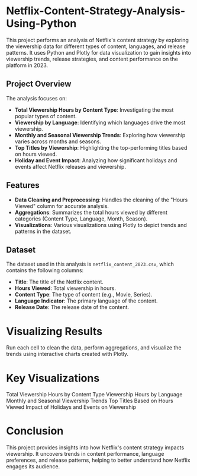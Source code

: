 # Netflix-Content-Strategy-Analysis-Using-Python

This project performs an analysis of Netflix's content strategy by exploring the viewership data for different types of content, languages, and release patterns.
It uses Python and Plotly for data visualization to gain insights into viewership trends, release strategies, and content performance on the platform in 2023.

## Project Overview

The analysis focuses on:
- **Total Viewership Hours by Content Type**: Investigating the most popular types of content.
- **Viewership by Language**: Identifying which languages drive the most viewership.
- **Monthly and Seasonal Viewership Trends**: Exploring how viewership varies across months and seasons.
- **Top Titles by Viewership**: Highlighting the top-performing titles based on hours viewed.
- **Holiday and Event Impact**: Analyzing how significant holidays and events affect Netflix releases and viewership.

## Features

- **Data Cleaning and Preprocessing**: Handles the cleaning of the "Hours Viewed" column for accurate analysis.
- **Aggregations**: Summarizes the total hours viewed by different categories (Content Type, Language, Month, Season).
- **Visualizations**: Various visualizations using Plotly to depict trends and patterns in the dataset.

## Dataset

The dataset used in this analysis is `netflix_content_2023.csv`, which contains the following columns:
- **Title**: The title of the Netflix content.
- **Hours Viewed**: Total viewership in hours.
- **Content Type**: The type of content (e.g., Movie, Series).
- **Language Indicator**: The primary language of the content.
- **Release Date**: The release date of the content.

# Visualizing Results
Run each cell to clean the data, perform aggregations, and visualize the trends using interactive charts created with Plotly.

# Key Visualizations
Total Viewership Hours by Content Type
Viewership Hours by Language
Monthly and Seasonal Viewership Trends
Top Titles Based on Hours Viewed
Impact of Holidays and Events on Viewership

# Conclusion
This project provides insights into how Netflix's content strategy impacts viewership. 
It uncovers trends in content performance, language preferences, and release patterns, helping to better understand how Netflix engages its audience.

